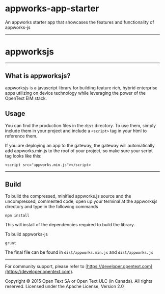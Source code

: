 # appworks-app-starter
An appworks starter app that showcases the features and functionality of appworks-js

----

# appworksjs

----
## What is appworksjs?

appworksjs is a javascript library for building feature rich, hybrid enterprise apps utilizing on device technology while leveraging the power of the OpenText EIM stack.

## Usage
You can find the production files in the `dist` directory. To use them, simply include them in your project and include a `<script>` tag in your html to reference them.

If you are deploying an app to the gateway, the gateway will automatically add appworks.min.js to the root of your project, so make sure your script tag looks like this:

`<script src="appworks.min.js"></script>`

----

## Build
To build the compressed, minified appworks.js source and the uncompressed, commented code, open up your terminal at the appworksjs directory and type in the following commands

`npm install`

This will install of the dependencies required to build the library.

To build appworks-js

`grunt`

The final file can be found in `dist/appworks.min.js` and `dist/appworks.js`

----

For community support, please refer to [https://developer.opentext.com](https://developer.opentext.com).

Copyright © 2015 Open Text SA or Open Text ULC (in Canada). All rights reserved.
Licensed under the Apache License, Version 2.0